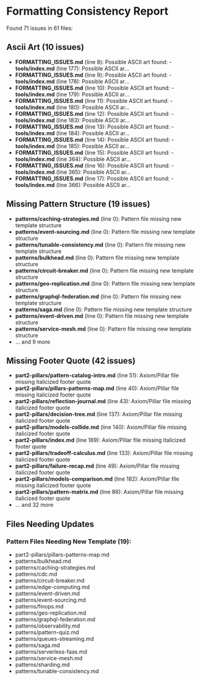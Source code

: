 # Formatting Consistency Report

Found 71 issues in 61 files:


## Ascii Art (10 issues)

- **FORMATTING_ISSUES.md** (line 8): Possible ASCII art found: - **tools/index.md** (line 177): Possible ASCII ar...
- **FORMATTING_ISSUES.md** (line 9): Possible ASCII art found: - **tools/index.md** (line 178): Possible ASCII ar...
- **FORMATTING_ISSUES.md** (line 10): Possible ASCII art found: - **tools/index.md** (line 179): Possible ASCII ar...
- **FORMATTING_ISSUES.md** (line 11): Possible ASCII art found: - **tools/index.md** (line 180): Possible ASCII ar...
- **FORMATTING_ISSUES.md** (line 12): Possible ASCII art found: - **tools/index.md** (line 183): Possible ASCII ar...
- **FORMATTING_ISSUES.md** (line 13): Possible ASCII art found: - **tools/index.md** (line 184): Possible ASCII ar...
- **FORMATTING_ISSUES.md** (line 14): Possible ASCII art found: - **tools/index.md** (line 185): Possible ASCII ar...
- **FORMATTING_ISSUES.md** (line 15): Possible ASCII art found: - **tools/index.md** (line 364): Possible ASCII ar...
- **FORMATTING_ISSUES.md** (line 16): Possible ASCII art found: - **tools/index.md** (line 365): Possible ASCII ar...
- **FORMATTING_ISSUES.md** (line 17): Possible ASCII art found: - **tools/index.md** (line 366): Possible ASCII ar...

## Missing Pattern Structure (19 issues)

- **patterns/caching-strategies.md** (line 0): Pattern file missing new template structure
- **patterns/event-sourcing.md** (line 0): Pattern file missing new template structure
- **patterns/tunable-consistency.md** (line 0): Pattern file missing new template structure
- **patterns/bulkhead.md** (line 0): Pattern file missing new template structure
- **patterns/circuit-breaker.md** (line 0): Pattern file missing new template structure
- **patterns/geo-replication.md** (line 0): Pattern file missing new template structure
- **patterns/graphql-federation.md** (line 0): Pattern file missing new template structure
- **patterns/saga.md** (line 0): Pattern file missing new template structure
- **patterns/event-driven.md** (line 0): Pattern file missing new template structure
- **patterns/service-mesh.md** (line 0): Pattern file missing new template structure
- ... and 9 more

## Missing Footer Quote (42 issues)

- **part2-pillars/pattern-catalog-intro.md** (line 51): Axiom/Pillar file missing italicized footer quote
- **part2-pillars/pillars-patterns-map.md** (line 40): Axiom/Pillar file missing italicized footer quote
- **part2-pillars/reflection-journal.md** (line 43): Axiom/Pillar file missing italicized footer quote
- **part2-pillars/decision-tree.md** (line 137): Axiom/Pillar file missing italicized footer quote
- **part2-pillars/models-collide.md** (line 140): Axiom/Pillar file missing italicized footer quote
- **part2-pillars/index.md** (line 189): Axiom/Pillar file missing italicized footer quote
- **part2-pillars/tradeoff-calculus.md** (line 133): Axiom/Pillar file missing italicized footer quote
- **part2-pillars/failure-recap.md** (line 49): Axiom/Pillar file missing italicized footer quote
- **part2-pillars/models-comparison.md** (line 182): Axiom/Pillar file missing italicized footer quote
- **part2-pillars/pattern-matrix.md** (line 86): Axiom/Pillar file missing italicized footer quote
- ... and 32 more

## Files Needing Updates


### Pattern Files Needing New Template (19):
- part2-pillars/pillars-patterns-map.md
- patterns/bulkhead.md
- patterns/caching-strategies.md
- patterns/cdc.md
- patterns/circuit-breaker.md
- patterns/edge-computing.md
- patterns/event-driven.md
- patterns/event-sourcing.md
- patterns/finops.md
- patterns/geo-replication.md
- patterns/graphql-federation.md
- patterns/observability.md
- patterns/pattern-quiz.md
- patterns/queues-streaming.md
- patterns/saga.md
- patterns/serverless-faas.md
- patterns/service-mesh.md
- patterns/sharding.md
- patterns/tunable-consistency.md